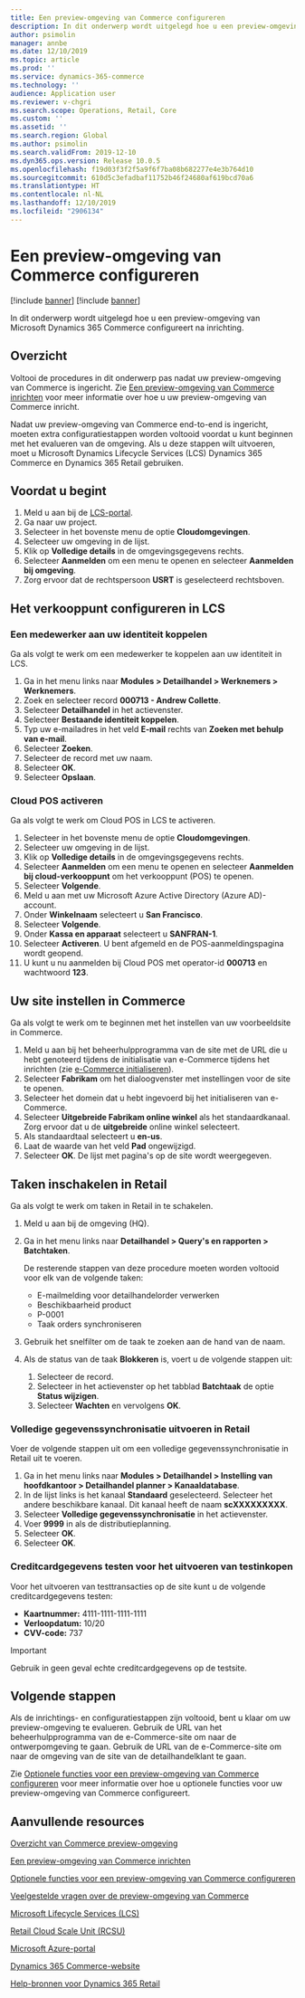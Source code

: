 ```yaml
---
title: Een preview-omgeving van Commerce configureren
description: In dit onderwerp wordt uitgelegd hoe u een preview-omgeving van Microsoft Dynamics 365 Commerce configureert na inrichting.
author: psimolin
manager: annbe
ms.date: 12/10/2019
ms.topic: article
ms.prod: ''
ms.service: dynamics-365-commerce
ms.technology: ''
audience: Application user
ms.reviewer: v-chgri
ms.search.scope: Operations, Retail, Core
ms.custom: ''
ms.assetid: ''
ms.search.region: Global
ms.author: psimolin
ms.search.validFrom: 2019-12-10
ms.dyn365.ops.version: Release 10.0.5
ms.openlocfilehash: f19d03f3f2f5a9f6f7ba08b682277e4e3b764d10
ms.sourcegitcommit: 610d5c3efadbaf11752b46f24680af619bcd70a6
ms.translationtype: HT
ms.contentlocale: nl-NL
ms.lasthandoff: 12/10/2019
ms.locfileid: "2906134"
---
```

# <a name="configure-a-commerce-preview-environment"></a>Een preview-omgeving van Commerce configureren

[!include [banner](includes/preview-banner.md)]
[!include [banner](includes/banner.md)]

In dit onderwerp wordt uitgelegd hoe u een preview-omgeving van Microsoft Dynamics 365 Commerce configureert na inrichting.

## <a name="overview"></a>Overzicht

Voltooi de procedures in dit onderwerp pas nadat uw preview-omgeving van Commerce is ingericht. Zie [Een preview-omgeving van Commerce inrichten](provisioning-guide.md) voor meer informatie over hoe u uw preview-omgeving van Commerce inricht.

Nadat uw preview-omgeving van Commerce end-to-end is ingericht, moeten extra configuratiestappen worden voltooid voordat u kunt beginnen met het evalueren van de omgeving. Als u deze stappen wilt uitvoeren, moet u Microsoft Dynamics Lifecycle Services (LCS) Dynamics 365 Commerce en Dynamics 365 Retail gebruiken.

## <a name="before-you-start"></a>Voordat u begint

1. Meld u aan bij de [LCS-portal](https://lcs.dynamics.com).
1. Ga naar uw project.
1. Selecteer in het bovenste menu de optie **Cloudomgevingen**.
1. Selecteer uw omgeving in de lijst.
1. Klik op **Volledige details** in de omgevingsgegevens rechts.
1. Selecteer **Aanmelden** om een menu te openen en selecteer **Aanmelden bij omgeving**.
1. Zorg ervoor dat de rechtspersoon **USRT** is geselecteerd rechtsboven.

## <a name="configure-the-point-of-sale-in-lcs"></a>Het verkooppunt configureren in LCS

### <a name="associate-a-worker-with-your-identity"></a>Een medewerker aan uw identiteit koppelen

Ga als volgt te werk om een medewerker te koppelen aan uw identiteit in LCS.

1. Ga in het menu links naar **Modules \> Detailhandel \> Werknemers \> Werknemers**.
1. Zoek en selecteer record **000713 - Andrew Collette**.
1. Selecteer **Detailhandel** in het actievenster.
1. Selecteer **Bestaande identiteit koppelen**.
1. Typ uw e-mailadres in het veld **E-mail** rechts van **Zoeken met behulp van e-mail**.
1. Selecteer **Zoeken**.
1. Selecteer de record met uw naam.
1. Selecteer **OK**.
1. Selecteer **Opslaan**.

### <a name="activate-cloud-pos"></a>Cloud POS activeren

Ga als volgt te werk om Cloud POS in LCS te activeren.

1. Selecteer in het bovenste menu de optie **Cloudomgevingen**.
1. Selecteer uw omgeving in de lijst.
1. Klik op **Volledige details** in de omgevingsgegevens rechts.
1. Selecteer **Aanmelden** om een menu te openen en selecteer **Aanmelden bij cloud-verkooppunt** om het verkooppunt (POS) te openen.
1. Selecteer **Volgende**.
1. Meld u aan met uw Microsoft Azure Active Directory (Azure AD)-account.
1. Onder **Winkelnaam** selecteert u **San Francisco**.
1. Selecteer **Volgende**.
1. Onder **Kassa en apparaat** selecteert u **SANFRAN-1**.
1. Selecteer **Activeren**. U bent afgemeld en de POS-aanmeldingspagina wordt geopend.
1. U kunt u nu aanmelden bij Cloud POS met operator-id **000713** en wachtwoord **123**.

## <a name="set-up-your-site-in-commerce"></a>Uw site instellen in Commerce

Ga als volgt te werk om te beginnen met het instellen van uw voorbeeldsite in Commerce.

1. Meld u aan bij het beheerhulpprogramma van de site met de URL die u hebt genoteerd tijdens de initialisatie van e-Commerce tijdens het inrichten (zie [e-Commerce initialiseren](provisioning-guide.md#initialize-e-commerce)).
1. Selecteer **Fabrikam** om het dialoogvenster met instellingen voor de site te openen.
1. Selecteer het domein dat u hebt ingevoerd bij het initialiseren van e-Commerce.
1. Selecteer **Uitgebreide Fabrikam online winkel** als het standaardkanaal. Zorg ervoor dat u de **uitgebreide** online winkel selecteert.
1. Als standaardtaal selecteert u **en-us**.
1. Laat de waarde van het veld **Pad** ongewijzigd.
1. Selecteer **OK**. De lijst met pagina's op de site wordt weergegeven.

## <a name="enable-jobs-in-retail"></a>Taken inschakelen in Retail

Ga als volgt te werk om taken in Retail in te schakelen.

1. Meld u aan bij de omgeving (HQ).
1. Ga in het menu links naar **Detailhandel \> Query's en rapporten \> Batchtaken**.

    De resterende stappen van deze procedure moeten worden voltooid voor elk van de volgende taken:

    * E-mailmelding voor detailhandelorder verwerken
    * Beschikbaarheid product
    * P-0001
    * Taak orders synchroniseren

1. Gebruik het snelfilter om de taak te zoeken aan de hand van de naam.
1. Als de status van de taak **Blokkeren** is, voert u de volgende stappen uit:

    1. Selecteer de record.
    1. Selecteer in het actievenster op het tabblad **Batchtaak** de optie **Status wijzigen**.
    1. Selecteer **Wachten** en vervolgens **OK**.

### <a name="run-full-data-synchronization-in-retail"></a>Volledige gegevenssynchronisatie uitvoeren in Retail

Voer de volgende stappen uit om een volledige gegevenssynchronisatie in Retail uit te voeren.

1. Ga in het menu links naar **Modules \> Detailhandel \> Instelling van hoofdkantoor \> Detailhandel planner \> Kanaaldatabase**.
1. In de lijst links is het kanaal **Standaard** geselecteerd. Selecteer het andere beschikbare kanaal. Dit kanaal heeft de naam **scXXXXXXXXX**.
1. Selecteer **Volledige gegevenssynchronisatie** in het actievenster.
1. Voer **9999** in als de distributieplanning.
1. Selecteer **OK**.
1. Selecteer **OK**.

### <a name="test-credit-card-information-to-do-test-purchases"></a>Creditcardgegevens testen voor het uitvoeren van testinkopen

Voor het uitvoeren van testtransacties op de site kunt u de volgende creditcardgegevens testen:

- **Kaartnummer:** 4111-1111-1111-1111
- **Verloopdatum:** 10/20
- **CVV-code:** 737

> [!IMPORTANT]
> Gebruik in geen geval echte creditcardgegevens op de testsite.

## <a name="next-steps"></a>Volgende stappen

Als de inrichtings- en configuratiestappen zijn voltooid, bent u klaar om uw preview-omgeving te evalueren. Gebruik de URL van het beheerhulpprogramma van de e-Commerce-site om naar de ontwerpomgeving te gaan. Gebruik de URL van de e-Commerce-site om naar de omgeving van de site van de detailhandelklant te gaan.

Zie [Optionele functies voor een preview-omgeving van Commerce configureren](cpe-optional-features.md) voor meer informatie over hoe u optionele functies voor uw preview-omgeving van Commerce configureert.

## <a name="additional-resources"></a>Aanvullende resources

[Overzicht van Commerce preview-omgeving](cpe-overview.md)

[Een preview-omgeving van Commerce inrichten](provisioning-guide.md)

[Optionele functies voor een preview-omgeving van Commerce configureren](cpe-optional-features.md)

[Veelgestelde vragen over de preview-omgeving van Commerce](cpe-faq.md)

[Microsoft Lifecycle Services (LCS)](https://docs.microsoft.com/dynamics365/unified-operations/dev-itpro/lifecycle-services/lcs-user-guide)

[Retail Cloud Scale Unit (RCSU)](https://docs.microsoft.com/business-applications-release-notes/october18/dynamics365-retail/retail-cloud-scale-unit)

[Microsoft Azure-portal](https://azure.microsoft.com/features/azure-portal)

[Dynamics 365 Commerce-website](https://aka.ms/Dynamics365CommerceWebsite)

[Help-bronnen voor Dynamics 365 Retail](../retail/index.md)
